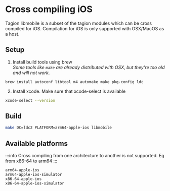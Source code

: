 # Cross compiling iOS

Tagion libmobile is a subset of the tagion modules which can be cross compiled for iOS.
Compilation for iOS is only supported with OSX/MacOS as a host.


## Setup

1. Install build tools using brew  
*Some tools like `make` are already distributed with OSX, but they're too old and will not work.*  

```
brew install autoconf libtool m4 automake make pkg-config ldc
```

2. Install xcode. Make sure that xcode-select is available

```bash
xcode-select --version
```

## Build

```bash
make DC=ldc2 PLATFORM=arm64-apple-ios libmobile
```

## Available platforms 

:::info
Cross compiling from one architecture to another is not supported. Eg from x86-64 to arm64
:::

```
arm64-apple-ios
arm64-apple-ios-simulator
x86-64-apple-ios
x86-64-apple-ios-simulator
```
